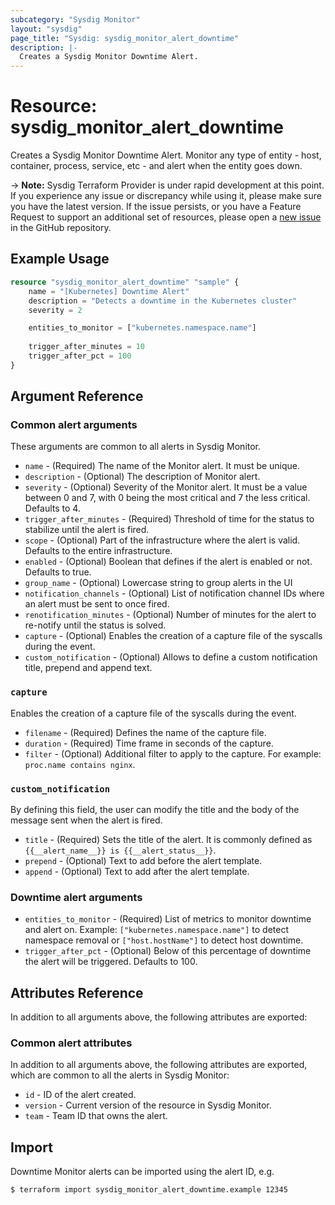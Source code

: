 ```yaml
---
subcategory: "Sysdig Monitor"
layout: "sysdig"
page_title: "Sysdig: sysdig_monitor_alert_downtime"
description: |-
  Creates a Sysdig Monitor Downtime Alert.
---
```


# Resource: sysdig_monitor_alert_downtime

Creates a Sysdig Monitor Downtime Alert. Monitor any type of entity - host, container, process, service, etc - and alert when the entity goes down.

-> **Note:** Sysdig Terraform Provider is under rapid development at this point. If you experience any issue or discrepancy while using it, please make sure you have the latest version. If the issue persists, or you have a Feature Request to support an additional set of resources, please open a [new issue](https://github.com/sysdiglabs/terraform-provider-sysdig/issues/new) in the GitHub repository.

## Example Usage

```terraform
resource "sysdig_monitor_alert_downtime" "sample" {
	name = "[Kubernetes] Downtime Alert"
	description = "Detects a downtime in the Kubernetes cluster"
	severity = 2

	entities_to_monitor = ["kubernetes.namespace.name"]
	
	trigger_after_minutes = 10
	trigger_after_pct = 100
}
```

## Argument Reference

### Common alert arguments

These arguments are common to all alerts in Sysdig Monitor.

* `name` - (Required) The name of the Monitor alert. It must be unique.
* `description` - (Optional) The description of Monitor alert.
* `severity` - (Optional) Severity of the Monitor alert. It must be a value between 0 and 7,
               with 0 being the most critical and 7 the less critical. Defaults to 4.
* `trigger_after_minutes` - (Required) Threshold of time for the status to stabilize until the alert is fired.
* `scope` - (Optional) Part of the infrastructure where the alert is valid. Defaults to the entire infrastructure. 
* `enabled` - (Optional) Boolean that defines if the alert is enabled or not. Defaults to true.
* `group_name` - (Optional) Lowercase string to group alerts in the UI
* `notification_channels` - (Optional) List of notification channel IDs where an alert must be sent to once fired.
* `renotification_minutes` - (Optional) Number of minutes for the alert to re-notify until the status is solved.
* `capture` - (Optional) Enables the creation of a capture file of the syscalls during the event.
* `custom_notification` - (Optional) Allows to define a custom notification title, prepend and append text.

### `capture`

Enables the creation of a capture file of the syscalls during the event.

* `filename` - (Required) Defines the name of the capture file.
* `duration` - (Required) Time frame in seconds of the capture.
* `filter` - (Optional) Additional filter to apply to the capture. For example: `proc.name contains nginx`.

### `custom_notification`

By defining this field, the user can modify the title and the body of the message sent when the alert
is fired.

* `title` - (Required) Sets the title of the alert. It is commonly defined as `{{__alert_name__}} is {{__alert_status__}}`.
* `prepend` - (Optional) Text to add before the alert template.
* `append` - (Optional) Text to add after the alert template.

### Downtime alert arguments

* `entities_to_monitor` - (Required) List of metrics to monitor downtime and alert on. Example: `["kubernetes.namespace.name"]` to detect namespace removal or `["host.hostName"]` to detect host downtime.
* `trigger_after_pct` - (Optional) Below of this percentage of downtime the alert will be triggered. Defaults to 100.  

## Attributes Reference

In addition to all arguments above, the following attributes are exported:

### Common alert attributes

In addition to all arguments above, the following attributes are exported, which are common to all the
alerts in Sysdig Monitor:

* `id` - ID of the alert created.
* `version` - Current version of the resource in Sysdig Monitor.
* `team` - Team ID that owns the alert.


## Import

Downtime Monitor alerts can be imported using the alert ID, e.g.

```
$ terraform import sysdig_monitor_alert_downtime.example 12345
```